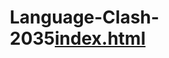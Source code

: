 # Language-Clash-2035[index.html](https://github.com/user-attachments/files/22423908/language_clash_2035_index.html)
<!DOCTYPE html>
<html lang="en">
<head>
    <meta charset="UTF-8">
    <meta name="viewport" content="width=device-width, initial-scale=1.0">
    <title>Language Clash 2035: The Last Voice</title>
    <style>
        * {
            margin: 0;
            padding: 0;
            box-sizing: border-box;
        }
        
        body {
            font-family: 'Segoe UI', Tahoma, Geneva, Verdana, sans-serif;
            background: linear-gradient(135deg, #667eea 0%, #764ba2 100%);
            color: white;
            min-height: 100vh;
            padding: 20px;
        }
        
        .game-container {
            max-width: 800px;
            margin: 0 auto;
            background: rgba(0, 0, 0, 0.7);
            border-radius: 15px;
            padding: 30px;
            box-shadow: 0 10px 30px rgba(0, 0, 0, 0.3);
        }
        
        .header {
            text-align: center;
            margin-bottom: 30px;
        }
        
        .title {
            font-size: 2.5em;
            margin-bottom: 10px;
            text-shadow: 2px 2px 4px rgba(0, 0, 0, 0.5);
        }
        
        .subtitle {
            font-size: 1.2em;
            opacity: 0.9;
            margin-bottom: 20px;
        }
        
        .xp-tracker {
            background: rgba(255, 255, 255, 0.1);
            padding: 10px 20px;
            border-radius: 25px;
            display: inline-block;
            font-weight: bold;
        }
        
        .content-area {
            margin: 30px 0;
            line-height: 1.6;
        }
        
        .zone-indicator {
            background: linear-gradient(45deg, #ff6b6b, #4ecdc4);
            padding: 15px;
            border-radius: 10px;
            margin-bottom: 20px;
            text-align: center;
            font-weight: bold;
            font-size: 1.1em;
        }
        
        .choices {
            display: flex;
            flex-direction: column;
            gap: 15px;
            margin: 20px 0;
        }
        
        .choice-btn {
            background: linear-gradient(45deg, #667eea, #764ba2);
            border: none;
            color: white;
            padding: 15px 25px;
            border-radius: 10px;
            cursor: pointer;
            font-size: 1em;
            transition: all 0.3s ease;
            text-align: left;
        }
        
        .choice-btn:hover {
            transform: translateY(-2px);
            box-shadow: 0 5px 15px rgba(0, 0, 0, 0.3);
            background: linear-gradient(45deg, #764ba2, #667eea);
        }
        
        .role-selection {
            display: grid;
            grid-template-columns: repeat(auto-fit, minmax(200px, 1fr));
            gap: 15px;
            margin: 20px 0;
        }
        
        .role-card {
            background: rgba(255, 255, 255, 0.1);
            padding: 20px;
            border-radius: 10px;
            cursor: pointer;
            transition: all 0.3s ease;
            border: 2px solid transparent;
        }
        
        .role-card:hover, .role-card.selected {
            background: rgba(255, 255, 255, 0.2);
            border-color: #4ecdc4;
            transform: scale(1.05);
        }
        
        .language-grid {
            display: grid;
            grid-template-columns: repeat(auto-fit, minmax(150px, 1fr));
            gap: 10px;
            margin: 20px 0;
        }
        
        .language-card {
            background: rgba(255, 255, 255, 0.1);
            padding: 15px;
            border-radius: 8px;
            cursor: pointer;
            transition: all 0.3s ease;
            border: 2px solid transparent;
            text-align: center;
        }
        
        .language-card:hover, .language-card.selected {
            background: rgba(255, 255, 255, 0.2);
            border-color: #ff6b6b;
            transform: scale(1.05);
        }
        
        .ai-tools {
            display: flex;
            justify-content: space-around;
            flex-wrap: wrap;
            gap: 20px;
            margin: 20px 0;
        }
        
        .ai-tool {
            background: rgba(255, 255, 255, 0.1);
            padding: 20px;
            border-radius: 10px;
            cursor: pointer;
            transition: all 0.3s ease;
            border: 2px solid transparent;
            min-width: 150px;
            text-align: center;
        }
        
        .ai-tool:hover, .ai-tool.selected {
            background: rgba(255, 255, 255, 0.2);
            border-color: #4ecdc4;
            transform: scale(1.05);
        }
        
        .form-area {
            margin: 20px 0;
        }
        
        .form-area textarea {
            width: 100%;
            min-height: 150px;
            padding: 15px;
            border-radius: 8px;
            border: none;
            background: rgba(255, 255, 255, 0.9);
            color: #333;
            font-size: 1em;
            resize: vertical;
        }
        
        .form-area input[type="url"] {
            width: 100%;
            padding: 15px;
            border-radius: 8px;
            border: none;
            background: rgba(255, 255, 255, 0.9);
            color: #333;
            font-size: 1em;
            margin: 10px 0;
        }
        
        .submit-btn {
            background: linear-gradient(45deg, #4ecdc4, #44a08d);
            border: none;
            color: white;
            padding: 15px 30px;
            border-radius: 8px;
            cursor: pointer;
            font-size: 1.1em;
            transition: all 0.3s ease;
        }
        
        .submit-btn:hover {
            transform: translateY(-2px);
            box-shadow: 0 5px 15px rgba(0, 0, 0, 0.3);
        }
        
        .side-quest {
            background: linear-gradient(45deg, #ffd89b, #19547b);
            padding: 20px;
            border-radius: 10px;
            margin: 20px 0;
            border-left: 5px solid #ff6b6b;
        }
        
        .hidden {
            display: none;
        }
        
        .ethics-checklist {
            background: rgba(255, 255, 255, 0.1);
            padding: 20px;
            border-radius: 10px;
            margin: 20px 0;
        }
        
        .checklist-item {
            margin: 10px 0;
            display: flex;
            align-items: center;
        }
        
        .checklist-item input[type="checkbox"] {
            margin-right: 10px;
            transform: scale(1.2);
        }
        
        .progress-bar {
            background: rgba(255, 255, 255, 0.2);
            border-radius: 10px;
            height: 10px;
            margin: 20px 0;
        }
        
        .progress-fill {
            background: linear-gradient(45deg, #4ecdc4, #44a08d);
            height: 100%;
            border-radius: 10px;
            transition: width 0.3s ease;
        }
    </style>
</head>
<body>
    <div class="game-container">
        <div class="header">
            <h1 class="title">Language Clash 2035: The Last Voice</h1>
            <p class="subtitle">An Interactive Journey Through Language Preservation</p>
            <div class="xp-tracker">XP: <span id="xp-display">0</span> | Zone: <span id="zone-display">Start</span></div>
        </div>
        
        <div class="progress-bar">
            <div class="progress-fill" id="progress-fill" style="width: 0%"></div>
        </div>
        
        <div class="content-area" id="content-area">
            <!-- Dynamic content will be inserted here -->
        </div>
    </div>

    <script>
        class LanguageClashGame {
            constructor() {
                this.xp = 0;
                this.currentZone = 'start';
                this.selectedRole = '';
                this.selectedLanguages = [];
                this.selectedAITools = [];
                this.sideQuestActive = false;
                this.sideQuestComplete = false;
                this.glitchFound = false;
                this.gameData = {};
                this.playerData = {
                    playerName: '',
                    playerId: '',
                    selectedRole: '',
                    startTime: new Date().toISOString(),
                    zoneChoices: {},
                    finalXP: 0,
                    sideQuestCompleted: false,
                    gameCompleted: false,
                    endTime: null
                };
                
                this.contentArea = document.getElementById('content-area');
                this.xpDisplay = document.getElementById('xp-display');
                this.zoneDisplay = document.getElementById('zone-display');
                this.progressFill = document.getElementById('progress-fill');
                
                this.init();
            }
            
            init() {
                this.showPlayerRegistration();
            }
            
            showPlayerRegistration() {
                this.contentArea.innerHTML = `
                    <div class="zone-indicator">Player Registration</div>
                    <p>Welcome to Language Clash 2035! Before we begin your mission, please provide your information:</p>
                    
                    <div class="form-area">
                        <input type="text" id="player-name" placeholder="Enter your full name" style="width: 100%; padding: 15px; margin: 10px 0; border-radius: 8px; border: none; background: rgba(255,255,255,0.9); color: #333; font-size: 1em;">
                        <input type="text" id="player-id" placeholder="Enter your student ID (optional)" style="width: 100%; padding: 15px; margin: 10px 0; border-radius: 8px; border: none; background: rgba(255,255,255,0.9); color: #333; font-size: 1em;">
                    </div>
                    
                    <div class="choices">
                        <button class="choice-btn" onclick="game.registerPlayer()" id="register-btn" disabled>Continue to Role Selection</button>
                    </div>
                `;
                
                // Enable button when name is entered
                document.getElementById('player-name').addEventListener('input', (e) => {
                    const registerBtn = document.getElementById('register-btn');
                    registerBtn.disabled = e.target.value.trim() === '';
                });
            }
            
            registerPlayer() {
                const name = document.getElementById('player-name').value.trim();
                const id = document.getElementById('player-id').value.trim() || 'Anonymous';
                
                if (!name) return;
                
                this.playerData.playerName = name;
                this.playerData.playerId = id;
                
                this.showStartScreen();
            }
            
            addXP(amount) {
                this.xp += amount;
                this.xpDisplay.textContent = this.xp;
                this.updateProgress();
            }
            
            updateProgress() {
                const zones = ['start', 'zone1', 'zone2', 'zone3', 'zone4', 'zone5'];
                const currentIndex = zones.indexOf(this.currentZone);
                const progress = (currentIndex / (zones.length - 1)) * 100;
                this.progressFill.style.width = `${progress}%`;
            }
            
            updateZoneDisplay(zone) {
                this.currentZone = zone;
                this.zoneDisplay.textContent = zone === 'start' ? 'Start' : zone.toUpperCase();
                this.updateProgress();
            }
            
            showStartScreen() {
                this.updateZoneDisplay('start');
                this.contentArea.innerHTML = `
                    <div class="zone-indicator">Welcome to Language Clash 2035</div>
                    <p>In the year 2035, the world's linguistic diversity hangs by a thread. As artificial intelligence and global communication systems favor dominant languages, thousands of unique voices face extinction.</p>
                    <p>You are part of an elite team tasked with preserving humanity's linguistic heritage. Your mission: explore five critical zones, make crucial decisions, and create a campaign to save endangered languages.</p>
                    
                    <h3>Choose Your Team Role:</h3>
                    <div class="role-selection">
                        <div class="role-card" data-role="voice">
                            <h4>The Voice</h4>
                            <p>Speaks for the voiceless, passionate advocate for endangered communities</p>
                        </div>
                        <div class="role-card" data-role="scholar">
                            <h4>The Scholar</h4>
                            <p>Researches language patterns, etymology, and linguistic structures</p>
                        </div>
                        <div class="role-card" data-role="visionary">
                            <h4>The Visionary</h4>
                            <p>Imagines innovative solutions and future possibilities</p>
                        </div>
                        <div class="role-card" data-role="strategist">
                            <h4>The Strategist</h4>
                            <p>Plans campaigns and coordinates preservation efforts</p>
                        </div>
                        <div class="role-card" data-role="archivist">
                            <h4>The Archivist</h4>
                            <p>Documents and preserves linguistic knowledge for future generations</p>
                        </div>
                    </div>
                    
                    <div class="choices">
                        <button class="choice-btn" onclick="game.startGame()" id="start-btn" disabled>Begin Mission</button>
                    </div>
                `;
                
                // Add event listeners for role selection
                document.querySelectorAll('.role-card').forEach(card => {
                    card.addEventListener('click', () => {
                        document.querySelectorAll('.role-card').forEach(c => c.classList.remove('selected'));
                        card.classList.add('selected');
                        this.selectedRole = card.dataset.role;
                        document.getElementById('start-btn').disabled = false;
                        document.getElementById('start-btn').textContent = `Begin Mission as ${card.querySelector('h4').textContent}`;
                    });
                });
            }
            
            startGame() {
                if (!this.selectedRole) return;
                this.playerData.selectedRole = this.selectedRole;
                this.recordChoice('start', 'role_selected', this.selectedRole);
                this.addXP(10);
                this.showZone1();
            }
            
            recordChoice(zone, action, choice) {
                if (!this.playerData.zoneChoices[zone]) {
                    this.playerData.zoneChoices[zone] = [];
                }
                this.playerData.zoneChoices[zone].push({
                    timestamp: new Date().toISOString(),
                    action: action,
                    choice: choice
                });
            }
            
            showZone1() {
                this.updateZoneDisplay('zone1');
                this.contentArea.innerHTML = `
                    <div class="zone-indicator">Zone 1: The Extinction Crisis</div>
                    <p>Welcome to the Language Observatory, where we monitor the world's linguistic diversity. The data is alarming:</p>
                    <ul>
                        <li>7,000 languages exist today, but 40% are endangered</li>
                        <li>One language dies every 14 days</li>
                        <li>By 2100, experts predict only 600 languages will survive</li>
                    </ul>
                    
                    <p>Your first mission: Choose 3 languages from different regions to prioritize for preservation efforts.</p>
                    
                    <div class="language-grid">
                        <div class="language-card" data-lang="quechua">
                            <h4>Quechua</h4>
                            <p>Andean South America<br>8 million speakers</p>
                        </div>
                        <div class="language-card" data-lang="maori">
                            <h4>Māori</h4>
                            <p>New Zealand<br>150,000 speakers</p>
                        </div>
                        <div class="language-card" data-lang="navajo">
                            <h4>Navajo</h4>
                            <p>Southwestern USA<br>170,000 speakers</p>
                        </div>
                        <div class="language-card" data-lang="welsh">
                            <h4>Welsh</h4>
                            <p>Wales, UK<br>600,000 speakers</p>
                        </div>
                        <div class="language-card" data-lang="sami">
                            <h4>Sami</h4>
                            <p>Northern Europe<br>30,000 speakers</p>
                        </div>
                        <div class="language-card" data-lang="ainu">
                            <h4>Ainu</h4>
                            <p>Japan<br>10 speakers</p>
                        </div>
                        <div class="language-card" data-lang="hawaiian">
                            <h4>Hawaiian</h4>
                            <p>Hawaii, USA<br>24,000 speakers</p>
                        </div>
                        <div class="language-card" data-lang="yupik">
                            <h4>Yup'ik</h4>
                            <p>Alaska, Russia<br>19,000 speakers</p>
                        </div>
                    </div>
                    
                    <div class="choices">
                        <button class="choice-btn" onclick="game.confirmLanguageSelection()" id="lang-confirm-btn" disabled>Confirm Selection (0/3)</button>
                    </div>
                `;
                
                // Add language selection logic
                document.querySelectorAll('.language-card').forEach(card => {
                    card.addEventListener('click', () => {
                        const lang = card.dataset.lang;
                        if (card.classList.contains('selected')) {
                            card.classList.remove('selected');
                            this.selectedLanguages = this.selectedLanguages.filter(l => l !== lang);
                        } else if (this.selectedLanguages.length < 3) {
                            card.classList.add('selected');
                            this.selectedLanguages.push(lang);
                        }
                        
                        const btn = document.getElementById('lang-confirm-btn');
                        btn.textContent = `Confirm Selection (${this.selectedLanguages.length}/3)`;
                        btn.disabled = this.selectedLanguages.length !== 3;
                    });
                });
            }
            
            confirmLanguageSelection() {
                if (this.selectedLanguages.length !== 3) return;
                this.recordChoice('zone1', 'languages_selected', this.selectedLanguages);
                this.addXP(15);
                this.showZone2();
            }
            
            showZone2() {
                this.updateZoneDisplay('zone2');
                this.contentArea.innerHTML = `
                    <div class="zone-indicator">Zone 2: The Dominant Force</div>
                    <p>You've entered the Global Communication Hub, where English dominates digital spaces:</p>
                    <ul>
                        <li>60% of internet content is in English</li>
                        <li>English is spoken by 1.5 billion people as first or second language</li>
                        <li>Major tech platforms primarily support English</li>
                    </ul>
                    
                    <p>As you analyze the data, you notice something unusual in the code... There's a hidden pathway that wasn't supposed to be here.</p>
                    
                    <div class="choices">
                        <button class="choice-btn" onclick="game.reflectOnEnglish()">Reflect on English's global impact</button>
                        <button class="choice-btn" onclick="game.findGlitch()">Investigate the unusual code (Hidden Path)</button>
                        <button class="choice-btn" onclick="game.proceedToZone3()">Continue to next zone</button>
                    </div>
                `;
            }
            
            reflectOnEnglish() {
                this.recordChoice('zone2', 'reflect_on_english', 'chosen');
                this.addXP(10);
                this.contentArea.innerHTML += `
                    <div style="background: rgba(255,255,255,0.1); padding: 20px; border-radius: 10px; margin: 20px 0;">
                        <h4>Your Reflection:</h4>
                        <p>English's dominance brings both opportunities and challenges. While it enables global communication, it also marginalizes other languages and cultures. The key is finding balance between connectivity and diversity.</p>
                    </div>
                    <div class="choices">
                        <button class="choice-btn" onclick="game.proceedToZone3()">Continue to Zone 3</button>
                    </div>
                `;
            }
            
            findGlitch() {
                this.recordChoice('zone2', 'found_glitch', 'chosen');
                this.glitchFound = true;
                this.addXP(20);
                this.contentArea.innerHTML = `
                    <div class="zone-indicator">Zone 2: The Dominant Force - Hidden Path Discovered!</div>
                    <div class="side-quest">
                        <h3>🔓 Side Quest Unlocked: "Echoes of the Unspoken"</h3>
                        <p>You've discovered a secret network of language activists working underground to preserve endangered languages. They've been documenting real revitalization efforts worldwide.</p>
                    </div>
                    
                    <p>The activists share their experiences:</p>
                    <ul>
                        <li><strong>Māori Language Revival:</strong> New Zealand's successful immersion schools</li>
                        <li><strong>Hebrew Resurrection:</strong> How a liturgical language became modern Israel's primary language</li>
                        <li><strong>Welsh Digital Initiative:</strong> Creating technology tools for minority languages</li>
                    </ul>
                    
                    <div class="choices">
                        <button class="choice-btn" onclick="game.joinActivists()">Join the activist network (+20 XP)</button>
                        <button class="choice-btn" onclick="game.proceedToZone3()">Continue to Zone 3</button>
                    </div>
                `;
            }
            
            joinActivists() {
                this.recordChoice('zone2', 'joined_activists', 'chosen');
                this.sideQuestActive = true;
                this.addXP(20);
                this.contentArea.innerHTML += `
                    <div style="background: linear-gradient(45deg, #4ecdc4, #44a08d); padding: 20px; border-radius: 10px; margin: 20px 0;">
                        <h4>Side Quest Active!</h4>
                        <p>You're now connected to the underground network. This will unlock special options and an alternate ending if you complete additional challenges.</p>
                    </div>
                    <div class="choices">
                        <button class="choice-btn" onclick="game.proceedToZone3()">Continue to Zone 3</button>
                    </div>
                `;
            }
            
            proceedToZone3() {
                this.recordChoice('zone2', 'proceeded_to_zone3', 'chosen');
                this.showZone3();
            }
            
            showZone3() {
                this.updateZoneDisplay('zone3');
                this.contentArea.innerHTML = `
                    <div class="zone-indicator">Zone 3: The AI Crossroads</div>
                    <p>You've reached the AI Ethics Laboratory. Here, you must decide which artificial intelligence tools to trust for language preservation efforts. Each has different capabilities and ethical implications.</p>
                    
                    <div class="ai-tools">
                        <div class="ai-tool" data-tool="gpt">
                            <h4>GPT-4</h4>
                            <p>Advanced text generation<br>Risk: May not preserve authentic cultural context</p>
                        </div>
                        <div class="ai-tool" data-tool="translate">
                            <h4>Neural Translate</h4>
                            <p>Real-time translation<br>Risk: Lacks cultural nuance</p>
                        </div>
                        <div class="ai-tool" data-tool="whisper">
                            <h4>Whisper Audio</h4>
                            <p>Speech recognition<br>Risk: Trained mainly on dominant languages</p>
                        </div>
                    </div>
                    
                    <p>Select up to 2 AI tools, then complete the ethics checklist:</p>
                    
                    <div class="choices">
                        <button class="choice-btn" onclick="game.showEthicsChecklist()" id="ai-confirm-btn" disabled>Proceed to Ethics Review (0/2)</button>
                    </div>
                `;
                
                // Add AI tool selection logic
                document.querySelectorAll('.ai-tool').forEach(tool => {
                    tool.addEventListener('click', () => {
                        const toolName = tool.dataset.tool;
                        if (tool.classList.contains('selected')) {
                            tool.classList.remove('selected');
                            this.selectedAITools = this.selectedAITools.filter(t => t !== toolName);
                        } else if (this.selectedAITools.length < 2) {
                            tool.classList.add('selected');
                            this.selectedAITools.push(toolName);
                        }
                        
                        const btn = document.getElementById('ai-confirm-btn');
                        btn.textContent = `Proceed to Ethics Review (${this.selectedAITools.length}/2)`;
                        btn.disabled = this.selectedAITools.length === 0;
                    });
                });
            }
            
            showEthicsChecklist() {
                this.recordChoice('zone3', 'ai_tools_selected', this.selectedAITools);
                this.addXP(10);
                this.contentArea.innerHTML = `
                    <div class="zone-indicator">Zone 3: AI Ethics Checklist</div>
                    <p>Before deploying AI tools for language preservation, complete this ethical assessment:</p>
                    
                    <div class="ethics-checklist">
                        <h4>AI Ethics Checklist for Language Preservation:</h4>
                        <div class="checklist-item">
                            <input type="checkbox" id="check1">
                            <label for="check1">Ensure community consent and involvement in data collection</label>
                        </div>
                        <div class="checklist-item">
                            <input type="checkbox" id="check2">
                            <label for="check2">Respect cultural sensitivity and sacred knowledge boundaries</label>
                        </div>
                        <div class="checklist-item">
                            <input type="checkbox" id="check3">
                            <label for="check3">Provide transparent algorithms and decision-making processes</label>
                        </div>
                        <div class="checklist-item">
                            <input type="checkbox" id="check4">
                            <label for="check4">Include native speakers in AI development and testing</label>
                        </div>
                        <div class="checklist-item">
                            <input type="checkbox" id="check5">
                            <label for="check5">Establish data ownership rights for language communities</label>
                        </div>
                    </div>
                    
                    <div class="choices">
                        <button class="choice-btn" onclick="game.completeEthicsCheck()" id="ethics-btn" disabled>Complete Ethics Review</button>
                    </div>
                `;
                
                // Add checkbox logic
                const checkboxes = document.querySelectorAll('.checklist-item input[type="checkbox"]');
                const ethicsBtn = document.getElementById('ethics-btn');
                
                checkboxes.forEach(checkbox => {
                    checkbox.addEventListener('change', () => {
                        const checkedCount = document.querySelectorAll('.checklist-item input[type="checkbox"]:checked').length;
                        ethicsBtn.disabled = checkedCount < 3;
                        if (checkedCount >= 3) {
                            ethicsBtn.textContent = `Complete Ethics Review (${checkedCount}/5)`;
                        }
                    });
                });
            }
            
            completeEthicsCheck() {
                const checkedCount = document.querySelectorAll('.checklist-item input[type="checkbox"]:checked').length;
                const checkedItems = Array.from(document.querySelectorAll('.checklist-item input[type="checkbox"]:checked')).map(cb => cb.id);
                this.recordChoice('zone3', 'ethics_checklist_completed', { count: checkedCount, items: checkedItems });
                this.addXP(checkedCount * 5);
                this.showZone4();
            }
            
            showZone4() {
                this.updateZoneDisplay('zone4');
                let sideQuestContent = '';
                if (this.sideQuestActive) {
                    sideQuestContent = `
                        <div class="side-quest">
                            <h4>🌟 Activist Network Bonus Challenge</h4>
                            <p>The underground network wants you to include community-led initiatives in your plan. Address how local speakers will lead the preservation efforts.</p>
                        </div>
                    `;
                }
                
                this.contentArea.innerHTML = `
                    <div class="zone-indicator">Zone 4: The Master Plan</div>
                    <p>You've reached the Strategy Center. Using everything you've learned, create a comprehensive language survival plan that addresses the challenges you've identified.</p>
                    
                    ${sideQuestContent}
                    
                    <div class="form-area">
                        <h4>Language Preservation Master Plan:</h4>
                        <textarea id="master-plan" placeholder="Outline your strategy for preserving endangered languages. Consider:

• Which communities and languages you'll prioritize
• How you'll use technology ethically and effectively  
• What role different stakeholders will play
• How you'll measure success and impact
• Specific actions for the next 5 years

${this.sideQuestActive ? '• How communities will lead their own revitalization efforts' : ''}

Write at least 200 words..."></textarea>
                        
                        <div class="choices">
                            <button class="choice-btn submit-btn" onclick="game.submitMasterPlan()">Submit Master Plan</button>
                        </div>
                    </div>
                `;
            }
            
            submitMasterPlan() {
                const plan = document.getElementById('master-plan').value;
                if (plan.length < 200) {
                    alert('Please write at least 200 words for your master plan.');
                    return;
                }
                
                this.gameData.masterPlan = plan;
                this.recordChoice('zone4', 'master_plan_submitted', { wordCount: plan.length });
                this.addXP(25);
                
                if (this.sideQuestActive) {
                    this.sideQuestComplete = true;
                    this.addXP(20);
                }
                
                this.showZone5();
            }
            
            showZone5() {
                this.updateZoneDisplay('zone5');
                this.contentArea.innerHTML = `
                    <div class="zone-indicator">Zone 5: The Final Campaign</div>
                    <p>This is it—the culmination of your mission. Create a digital campaign that will inspire global action for language preservation. Your campaign will be your lasting contribution to this cause.</p>
                    
                    <div class="form-area">
                        <h4>Campaign Submission Options:</h4>
                        <p>Choose one format for your final campaign:</p>
                        
                        <h5>Option 1: Video Campaign</h5>
                        <input type="url" id="video-url" placeholder="Enter YouTube or Vimeo URL for your campaign video">
                        
                        <h5>Option 2: Image Campaign</h5>
                        <input type="url" id="image-url" placeholder="Enter image URL for your campaign poster/infographic">
                        
                        <h5>Campaign Description:</h5>
                        <textarea id="campaign-description" placeholder="Describe your campaign concept, target audience, and expected impact. How will this campaign raise awareness and drive action for language preservation?

Write at least 150 words..."></textarea>
                        
                        <div class="choices">
                            <button class="choice-btn submit-btn" onclick="game.submitFinalCampaign()">Launch Campaign & Complete Mission</button>
                        </div>
                    </div>
                `;
            }
            
            submitFinalCampaign() {
                const videoUrl = document.getElementById('video-url').value;
                const imageUrl = document.getElementById('image-url').value;
                const description = document.getElementById('campaign-description').value;
                
                if (!videoUrl && !imageUrl) {
                    alert('Please provide either a video URL or image URL for your campaign.');
                    return;
                }
                
                if (description.length < 150) {
                    alert('Please write at least 150 words describing your campaign.');
                    return;
                }
                
                this.gameData.campaign = {
                    videoUrl,
                    imageUrl,
                    description
                };
                
                this.recordChoice('zone5', 'campaign_submitted', { 
                    hasVideo: !!videoUrl, 
                    hasImage: !!imageUrl, 
                    descriptionLength: description.length 
                });
                
                this.addXP(30);
                this.showEnding();
            }
            
            showEnding() {
                this.playerData.finalXP = this.xp;
                this.playerData.sideQuestCompleted = this.sideQuestComplete;
                this.playerData.gameCompleted = true;
                this.playerData.endTime = new Date().toISOString();
                
                let endingType = 'standard';
                let endingContent = '';
                
                if (this.xp > 60 && this.sideQuestComplete) {
                    endingType = 'special';
                    endingContent = `
                        <div class="zone-indicator">🌟 SPECIAL ENDING: The Network Awakens</div>
                        <div style="background: linear-gradient(45deg, #4ecdc4, #44a08d); padding: 30px; border-radius: 15px; margin: 20px 0;">
                            <h3>Congratulations, Language Guardian!</h3>
                            <p>Your exceptional performance (${this.xp} XP) and connection to the activist network has triggered a global awakening. Your campaign doesn't just raise awareness—it becomes the catalyst for a worldwide movement.</p>
                            
                            <h4>Your Impact:</h4>
                            <ul>
                                <li>🌍 50+ communities adopt your preservation framework</li>
                                <li>🤖 Major tech companies implement your ethical AI guidelines</li>
                                <li>🎓 Universities create programs based on your master plan</li>
                                <li>📱 New language learning apps prioritize endangered languages</li>
                                <li>🏛️ UNESCO establishes the "Language Clash Protocol" based on your work</li>
                            </ul>
                            
                            <p><strong>The underground network reveals itself to the world, and you become a founding member of the Global Language Preservation Council.</strong></p>
                        </div>
                    `;
                } else if (this.xp > 40) {
                    endingType = 'good';
                    endingContent = `
                        <div class="zone-indicator">✅ GOOD ENDING: The Ripple Effect</div>
                        <div style="background: rgba(255,255,255,0.1); padding: 30px; border-radius: 15px; margin: 20px 0;">
                            <h3>Well Done, Language Advocate!</h3>
                            <p>Your efforts (${this.xp} XP) have made a significant impact on language preservation awareness.</p>
                            
                            <h4>Your Achievements:</h4>
                            <ul>
                                <li>📊 Your campaign reaches 100,000+ people globally</li>
                                <li>🎯 5 endangered language communities adopt your strategies</li>
                                <li>🔬 Research institutions cite your ethical framework</li>
                                <li>📚 Educational materials based on your plan reach 50 schools</li>
                            </ul>
                            
                            <p>While not all languages can be saved, your work ensures that many voices will continue to echo through time.</p>
                        </div>
                    `;
                } else {
                    endingContent = `
                        <div class="zone-indicator">📝 STANDARD ENDING: Seeds Planted</div>
                        <div style="background: rgba(255,255,255,0.05); padding: 30px; border-radius: 15px; margin: 20px 0;">
                            <h3>Mission Complete, Language Learner!</h3>
                            <p>Your journey (${this.xp} XP) has planted important seeds for language preservation.</p>
                            
                            <h4>Your Contribution:</h4>
                            <ul>
                                <li>🌱 Increased awareness in your local community</li>
                                <li>📖 Valuable insights added to the preservation database</li>
                                <li>🤝 Connections made with like-minded advocates</li>
                                <li>🧠 Enhanced understanding of linguistic diversity challenges</li>
                            </ul>
                            
                            <p>Every journey begins with a single step. Your efforts today contribute to a larger movement for linguistic diversity.</p>
                        </div>
                    `;
                }
                
                this.recordChoice('ending', 'ending_achieved', endingType);
                
                this.contentArea.innerHTML = `
                    ${endingContent}
                    
                    <div style="background: rgba(0,0,0,0.3); padding: 20px; border-radius: 10px; margin: 20px 0;">
                        <h4>Mission Summary:</h4>
                        <p><strong>Player:</strong> ${this.playerData.playerName} (ID: ${this.playerData.playerId})</p>
                        <p><strong>Role:</strong> ${this.selectedRole.charAt(0).toUpperCase() + this.selectedRole.slice(1)}</p>
                        <p><strong>Languages Prioritized:</strong> ${this.selectedLanguages.join(', ')}</p>
                        <p><strong>AI Tools Selected:</strong> ${this.selectedAITools.join(', ')}</p>
                        <p><strong>Side Quest:</strong> ${this.sideQuestComplete ? '✅ Completed' : '❌ Not Completed'}</p>
                        <p><strong>Final XP:</strong> ${this.xp}</p>
                        <p><strong>Hidden Path:</strong> ${this.glitchFound ? '✅ Discovered' : '❌ Not Found'}</p>
                        <p><strong>Game Duration:</strong> ${this.calculateGameDuration()}</p>
                    </div>
                    
                    <div style="text-align: center; margin: 30px 0;">
                        <h4>Thank you for playing Language Clash 2035!</h4>
                        <p>Continue the mission in real life by:</p>
                        <ul style="text-align: left; max-width: 500px; margin: 0 auto;">
                            <li>Learning about endangered languages in your region</li>
                            <li>Supporting language revitalization projects</li>
                            <li>Advocating for multilingual technology development</li>
                            <li>Sharing awareness about linguistic diversity</li>
                        </ul>
                    </div>
                    
                    <div class="choices">
                        <button class="choice-btn" onclick="game.saveResults()">Save & Export Results</button>
                        <button class="choice-btn" onclick="game.restart()">Play Again</button>
                    </div>
                `;
            }
            
            calculateGameDuration() {
                const start = new Date(this.playerData.startTime);
                const end = new Date(this.playerData.endTime);
                const duration = Math.round((end - start) / 1000 / 60); // minutes
                return `${duration} minutes`;
            }
                    endingType = 'good';
                    endingContent = `
                        <div class="zone-indicator">✅ GOOD ENDING: The Ripple Effect</div>
                        <div style="background: rgba(255,255,255,0.1); padding: 30px; border-radius: 15px; margin: 20px 0;">
                            <h3>Well Done, Language Advocate!</h3>
                            <p>Your efforts (${this.xp} XP) have made a significant impact on language preservation awareness.</p>
                            
                            <h4>Your Achievements:</h4>
                            <ul>
                                <li>📊 Your campaign reaches 100,000+ people globally</li>
                                <li>🎯 5 endangered language communities adopt your strategies</li>
                                <li>🔬 Research institutions cite your ethical framework</li>
                                <li>📚 Educational materials based on your plan reach 50 schools</li>
                            </ul>
                            
                            <p>While not all languages can be saved, your work ensures that many voices will continue to echo through time.</p>
                        </div>
                    `;
                } else {
                    endingContent = `
                        <div class="zone-indicator">📝 STANDARD ENDING: Seeds Planted</div>
                        <div style="background: rgba(255,255,255,0.05); padding: 30px; border-radius: 15px; margin: 20px 0;">
                            <h3>Mission Complete, Language Learner!</h3>
                            <p>Your journey (${this.xp} XP) has planted important seeds for language preservation.</p>
                            
                            <h4>Your Contribution:</h4>
                            <ul>
                                <li>🌱 Increased awareness in your local community</li>
                                <li>📖 Valuable insights added to the preservation database</li>
                                <li>🤝 Connections made with like-minded advocates</li>
                                <li>🧠 Enhanced understanding of linguistic diversity challenges</li>
                            </ul>
                            
                            <p>Every journey begins with a single step. Your efforts today contribute to a larger movement for linguistic diversity.</p>
                        </div>
                    `;
                }
                
                this.contentArea.innerHTML = `
                    ${endingContent}
                    
                    <div style="background: rgba(0,0,0,0.3); padding: 20px; border-radius: 10px; margin: 20px 0;">
                        <h4>Mission Summary:</h4>
                        <p><strong>Role:</strong> ${this.selectedRole.charAt(0).toUpperCase() + this.selectedRole.slice(1)}</p>
                        <p><strong>Languages Prioritized:</strong> ${this.selectedLanguages.join(', ')}</p>
                        <p><strong>AI Tools Selected:</strong> ${this.selectedAITools.join(', ')}</p>
                        <p><strong>Side Quest:</strong> ${this.sideQuestComplete ? '✅ Completed' : '❌ Not Completed'}</p>
                        <p><strong>Final XP:</strong> ${this.xp}</p>
                        <p><strong>Hidden Path:</strong> ${this.glitchFound ? '✅ Discovered' : '❌ Not Found'}</p>
                    </div>
                    
                    <div style="text-align: center; margin: 30px 0;">
                        <h4>Thank you for playing Language Clash 2035!</h4>
                        <p>Continue the mission in real life by:</p>
                        <ul style="text-align: left; max-width: 500px; margin: 0 auto;">
                            <li>Learning about endangered languages in your region</li>
                            <li>Supporting language revitalization projects</li>
                            <li>Advocating for multilingual technology development</li>
                            <li>Sharing awareness about linguistic diversity</li>
                        </ul>
                    </div>
                    
                    <div class="choices">
                        <button class="choice-btn" onclick="game.saveResults()">Save Results</button>
                        <button class="choice-btn" onclick="game.restart()">Play Again</button>
                    </div>
                `;
            }
            
            saveResults() {
                const gameData = {
                    playerInfo: {
                        name: this.playerData.playerName,
                        id: this.playerData.playerId,
                        role: this.playerData.selectedRole,
                        startTime: this.playerData.startTime,
                        endTime: this.playerData.endTime,
                        gameDuration: this.calculateGameDuration()
                    },
                    gameResults: {
                        finalXP: this.playerData.finalXP,
                        sideQuestCompleted: this.playerData.sideQuestCompleted,
                        languagesSelected: this.selectedLanguages,
                        aiToolsSelected: this.selectedAITools,
                        glitchFound: this.glitchFound,
                        gameCompleted: this.playerData.gameCompleted
                    },
                    detailedChoices: this.playerData.zoneChoices,
                    writtenResponses: {
                        masterPlan: this.gameData.masterPlan,
                        campaign: this.gameData.campaign
                    }
                };
                
                // Save to localStorage for persistence
                const playerId = `player_${Date.now()}_${this.playerData.playerName.replace(/\s+/g, '_')}`;
                localStorage.setItem(playerId, JSON.stringify(gameData));
                
                // Create downloadable file
                const dataStr = JSON.stringify(gameData, null, 2);
                const dataBlob = new Blob([dataStr], {type: 'application/json'});
                const url = URL.createObjectURL(dataBlob);
                const link = document.createElement('a');
                link.href = url;
                link.download = `language_clash_${this.playerData.playerName.replace(/\s+/g, '_')}_${new Date().toISOString().split('T')[0]}.json`;
                link.click();
                
                // Also log to console for easy access
                console.log('=== LANGUAGE CLASH 2035 - PLAYER DATA ===');
                console.log('Player:', gameData.playerInfo);
                console.log('Results:', gameData.gameResults);
                console.log('Zone Choices:', gameData.detailedChoices);
                console.log('Written Responses:', gameData.writtenResponses);
                console.log('Full Data Object:', gameData);
                
                alert(`Game data saved! \n\n📁 File downloaded: language_clash_${this.playerData.playerName.replace(/\s+/g, '_')}_${new Date().toISOString().split('T')[0]}.json\n\n💾 Data also saved to browser storage and console.\n\n🎯 Final Score: ${this.playerData.finalXP} XP\n⭐ Side Quest: ${this.playerData.sideQuestCompleted ? 'Completed' : 'Not Completed'}`);
            }
            
            restart() {
                // Keep the original player name/ID for tracking multiple attempts
                const originalName = this.playerData.playerName;
                const originalId = this.playerData.playerId;
                
                this.xp = 0;
                this.currentZone = 'start';
                this.selectedRole = '';
                this.selectedLanguages = [];
                this.selectedAITools = [];
                this.sideQuestActive = false;
                this.sideQuestComplete = false;
                this.glitchFound = false;
                this.gameData = {};
                
                // Reset player data but keep identity for tracking multiple plays
                this.playerData = {
                    playerName: originalName,
                    playerId: originalId,
                    selectedRole: '',
                    startTime: new Date().toISOString(),
                    zoneChoices: {},
                    finalXP: 0,
                    sideQuestCompleted: false,
                    gameCompleted: false,
                    endTime: null
                };
                
                this.xpDisplay.textContent = '0';
                this.showStartScreen();
            }
            
            // Method to retrieve all stored player data (for teachers/administrators)
            static getAllStoredData() {
                const allData = [];
                for (let i = 0; i < localStorage.length; i++) {
                    const key = localStorage.key(i);
                    if (key && key.startsWith('player_')) {
                        try {
                            const data = JSON.parse(localStorage.getItem(key));
                            allData.push({key, data});
                        } catch (e) {
                            console.warn('Could not parse stored data for key:', key);
                        }
                    }
                }
                return allData;
            }
            
            // Method to export all player data as CSV (for easy analysis)
            static exportAllDataAsCSV() {
                const allData = LanguageClashGame.getAllStoredData();
                if (allData.length === 0) {
                    alert('No player data found in storage.');
                    return;
                }
                
                const csvRows = [];
                csvRows.push('Name,ID,Role,StartTime,EndTime,Duration,FinalXP,SideQuestCompleted,LanguagesSelected,AIToolsSelected,GlitchFound,GameCompleted');
                
                allData.forEach(({data}) => {
                    const row = [
                        data.playerInfo.name,
                        data.playerInfo.id,
                        data.playerInfo.role,
                        data.playerInfo.startTime,
                        data.playerInfo.endTime,
                        data.playerInfo.gameDuration,
                        data.gameResults.finalXP,
                        data.gameResults.sideQuestCompleted,
                        data.gameResults.languagesSelected.join(';'),
                        data.gameResults.aiToolsSelected.join(';'),
                        data.gameResults.glitchFound,
                        data.gameResults.gameCompleted
                    ];
                    csvRows.push(row.join(','));
                });
                
                const csvString = csvRows.join('\n');
                const blob = new Blob([csvString], {type: 'text/csv'});
                const url = URL.createObjectURL(blob);
                const link = document.createElement('a');
                link.href = url;
                link.download = `language_clash_all_players_${new Date().toISOString().split('T')[0]}.csv`;
                link.click();
            }
        }
        
        // Initialize the game when page loads
        let game;
        document.addEventListener('DOMContentLoaded', () => {
            game = new LanguageClashGame();
        });
        
        // Add admin functions to console for teacher access
        window.viewAllPlayerData = () => {
            const data = LanguageClashGame.getAllStoredData();
            console.table(data.map(d => ({
                Name: d.data.playerInfo.name,
                ID: d.data.playerInfo.id,
                Role: d.data.playerInfo.role,
                XP: d.data.gameResults.finalXP,
                SideQuest: d.data.gameResults.sideQuestCompleted,
                Completed: d.data.gameResults.gameCompleted
            })));
            return data;
        };
        
        window.exportPlayerDataCSV = () => {
            LanguageClashGame.exportAllDataAsCSV();
        };
        
        window.clearAllPlayerData = () => {
            if (confirm('Are you sure you want to delete ALL stored player data? This cannot be undone.')) {
                for (let i = localStorage.length - 1; i >= 0; i--) {
                    const key = localStorage.key(i);
                    if (key && key.startsWith('player_')) {
                        localStorage.removeItem(key);
                    }
                }
                alert('All player data cleared.');
            }
        };
    </script>
</body>
</html>
